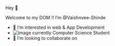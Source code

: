 Hey 👋 
 
 Welcome to my DOM !!
 I’m @Vaishnvee-Shinde
- 👀 I’m interested in web & App Development
- ![image](https://drive.google.com/file/d/1H6HfTyiqkn7351bDZ0Ja2Fqafx9sQATC/view?usp=drivesdk/1.png) currently Computer Science Student
- 💞️ I’m looking to collaborate on 

<!---
Vaishnvee-Shinde/Vaishnvee-Shinde is a ✨ special ✨ repository because its `README.md` (this file) appears on your GitHub profile.
You can click the Preview link to take a look at your changes.
--->

